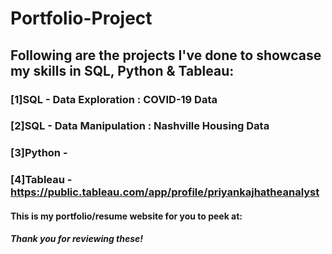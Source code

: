 # Portfolio-Project
## Following are the projects I've done to showcase my skills in SQL, Python & Tableau: <br />
### [1]SQL - Data Exploration : COVID-19 Data <br />
### [2]SQL - Data Manipulation : Nashville Housing Data <br />
### [3]Python - <br />
### [4]Tableau - https://public.tableau.com/app/profile/priyankajhatheanalyst <br />
#### This is my portfolio/resume website for you to peek at: <br />
##### Thank you for reviewing these!
